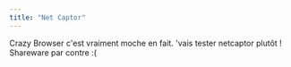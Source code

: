 ```yaml
---
title: "Net Captor"
---
```


Crazy Browser c'est vraiment moche en fait. 'vais tester netcaptor plutôt !  
Shareware par contre :(

